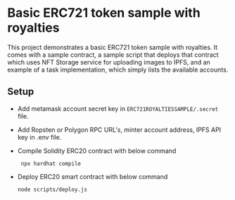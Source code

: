 # Basic ERC721 token sample with royalties

This project demonstrates a basic ERC721 token sample with royalties. It comes with a sample contract,  a sample script that deploys that contract which uses NFT Storage service for uploading images to IPFS, and an example of a task implementation, which simply lists the available accounts.


## Setup

- Add metamask account secret key in `ERC721ROYALTIESSAMPLE/.secret` file.

- Add Ropsten or Polygon RPC URL's, minter account address, IPFS API key in .env file.

- Compile Solidity ERC20 contract with below command

    ` npx hardhat compile`

- Deploy ERC20 smart contract with below command

    `node scripts/deploy.js`